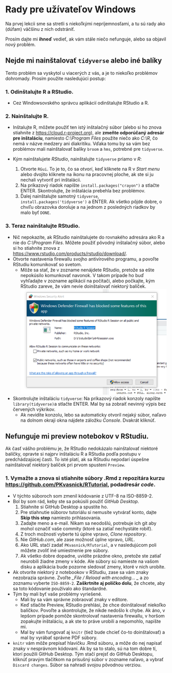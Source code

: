 # Rady pre užívateľov Windows

Na prvej lekcii sme sa stretli s niekoľkými nepríjemnosťami, a tu sú rady ako (dúfam) väčšinu z nich odstrániť.

Prosím dajte mi __ihneď__ vedieť, ak vám stále niečo nefunguje, alebo sa objavil nový problém.

## Nejde mi nainštalovať `tidyverse` alebo iné balíky

Tento problém sa vyskytol u viacerých z vás, a je to niekoľko problémov dohromady. Prosím použite nasledujúci postup:

### 1. Odinštalujte R a RStudio.

* Cez Windowsovského správcu aplikácií odinštalujte RStudio a R.

### 2. Nainštalujte R.

* Inštalujte R, môžete použiť ten istý inštalačný súbor (alebo si ho znova stiahnite z https://cloud.r-project.org), ale __zmeňte odporúčaný adresár pre inštaláciu__, namiesto *C:\\Program Files* použite niečo ako *C:\\R*, čo nemá v názve medzery ani diakritiku. Vďaka tomu by sa vám bez problémov mali nainštalovať balíky `broom` a `hms`, potrebné pre `tidyverse`.

* Kým nainštalujete *_RStudio_*, nainštalujte `tidyverse` priamo v *_R_*:
  1. Otvorte `RGui`. To je to, čo sa otvorí, keď kliknete na R v *_Start menu_* alebo dvojito kliknete na ikonu na pracovnej ploche, ak ste si ju nechali vytvoriť pri inštalácii.
  2. Na príkazový riadok napíšte `install.packages("crayon")` a stlačte ENTER. Skontrolujte, že inštalácia prebehla bez problémov.
  3. Ďalej nainštalujte samotný `tidyverse`, `install.packages('tidyverse')` a ENTER. Ak všetko pôjde dobre, o chvíľu obrazovka doroluje a na jednom z posledných riadkov by malo byť `DONE`.

### 3. Teraz nainštalujte RStudio.

* Nič nepokazíte, ak RStudio nainštalujete do rovnakého adresára ako R a nie do *_C:\\Program Files_*. Môžete použiť pôvodný inštalačný súbor, alebo si ho stiahnite znova z https://www.rstudio.com/products/rstudio/download/.
* Otvorte nastavenia firewallu svojho antivírového programu, a povoľte RStudiu komunikovať so svetom.
  - Môže sa stať, že v zozname nenájdete RStudio, pretože sa ešte nepokúsilo komunkovať navonok. V takom prípade ho buď vyhľadajte v zozname aplikácií na počítači, alebo počkajte, kým RStudio zareve, že vám nevie doinštalovať niektorý balíček.
  ![Musíte povoliť RStudiu komunikovať cez firewall.](pics/firewall_warning.png)
* Skontrolujte inštaláciu `tidyverse`: Na príkazový riadok konzoly napíšte  `library(tidyverse)`a stlačte ENTER. Mal by sa zobraiť nevinný výpis bez červených výkrikov.
  - Ak nevidíte konzolu, lebo sa automaticky otvoril nejaký súbor, naľavo na dolnom okraji okna nájdete záložku *_Console_*. Dvakrát kliknúť.


## Nefunguje mi preview notebokov v RStudiu.

Ak časť vášho problému je, že RStudio nedokázalo nainštalovať niektoré balíčky, opravte si najprv inštaláciu R a RStudia podľa postupu v predchádzajúcej časti. To isté platí, ak sa RStudiu nepodarí úspešne nainštalovať niektorý balíček pri prvom spustení `Preview`.

### 1. Vymažte a znova si stiahnite súbory .Rmd z repozitára kurzu https://github.com/PKvasnick/RTutorial, podadresár *_code_*.

* V týchto súboroch som zmenil kódovanie z UTF-8 na ISO-8859-2.
* Bol by som rád, keby ste sa pokúsili použiť *_GitHub Desktop_*.
  1. Stiahnite si GitHub Desktop a spustite ho.
  2. Pre stiahnutie súborov tutoriálu si nemusíte vytvárať konto, dajte __Skip this step__ namiesto prihlasovania.
  3. Zadajte meno a e-mail. Nikam sa neodošlú, potrebuje ich git aby mohol označiť vaše commity (ktoré sa zatiaľ nechystáte robiť).
  4. Z troch možností vyberte tú úplne vpravo, *_Clone repository_*.
  5. Nie *_GitHub.com_*, ale zase možnosť úplne vpravo, *_URL_*.
  6. Ako URL stačí zadať `PKvasnick/RTutorial`, a v nasledujúcom poli môžete zvoliť iné umiestnenie pre súbory.
  7. Ak všetko dobre dopadne, uvidíte prázdne okno, pretože ste zatiaľ neurobili žiadne zmeny v kóde. Ale súbory sú namieste na vašom disku a aplikácia bude pozorne sledovať zmeny, ktoré v nich urobíte.
* Ak otvoríte niektorý z notebookov v RStudiu, zase sa vám znaky nezobrazia správne. Zvoľte *_File / Reload with encoding...  _* a zo zoznamu vyberte `ISO-8859-2`. __Zaškrtnite aj políčko dolu__, že chcete, aby sa toto kódovanie používalo ako štandardné.
* Tým by mali byť vaše problémy vyriešené.
  - Mali by sa vám správne zobraovať znaky v editore.
  - Keď stlačíte Preview, RStudio prehlási, že chce doinštalovať niekoľko balíčkov. Povoľte a skontrolujte, že nikde nedošlo k chybe. Ak áno, v lepšom prípade pomôže skontrolovať nastavenia firewallu, v horšom zopakujte inštaláciu, a ak ste to práve urobili a nepomohlo, napíšte mi.
  - Mal by vám fungovať aj `knitr` (tiež bude chcieť čo-to doinštalovať) a mal by vyrábať správne PDF súbory.
* `knitr` vám môže prepísať hlavičku .Rmd súboru, a môže do nej napísať znaky v nesprávnom kódovaní. Ak by sa to stalo, sú na tom dobre tí, ktorí použili GitHub Desktop. Tým stačí prejsť do GitHub Desktopu, kliknúť pravým tlačítkom na prísušný súbor v zozname naľavo, a vybrať `Discard changes`. Súbor sa nahradí svojou pôvodnou verziou.

